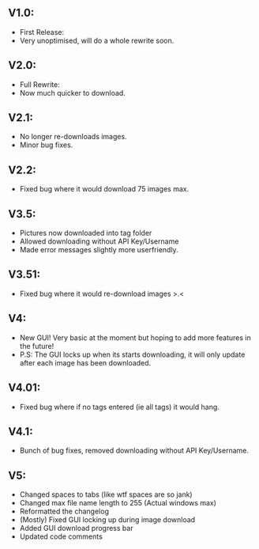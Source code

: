 ## V1.0:
* First Release:
* Very unoptimised, will do a whole rewrite soon.
## V2.0:
* Full Rewrite:
* Now much quicker to download.
## V2.1:
* No longer re-downloads images.
* Minor bug fixes.
## V2.2:
* Fixed bug where it would download 75 images max.
## V3.5:
* Pictures now downloaded into tag folder
* Allowed downloading without API Key/Username
* Made error messages slightly more userfriendly.
## V3.51:
* Fixed bug where it would re-download images >.<
## V4:
* New GUI! Very basic at the moment but hoping to add more features in the future!
* P.S: The GUI locks up when its starts downloading, it will only update after each image has been downloaded.
## V4.01:
* Fixed bug where if no tags entered (ie all tags) it would hang.
## V4.1:
* Bunch of bug fixes, removed downloading without API Key/Username.
## V5:
* Changed spaces to tabs (like wtf spaces are so jank)
* Changed max file name length to 255 (Actual windows max)
* Reformatted the changelog
* (Mostly) Fixed GUI locking up during image download
* Added GUI download progress bar
* Updated code comments
